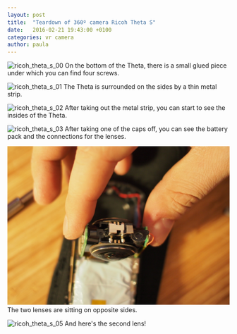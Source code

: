 ```yaml
---
layout: post
title:  "Teardown of 360º camera Ricoh Theta S"
date:   2016-02-21 19:43:00 +0100
categories: vr camera
author: paula
---
```




![ricoh_theta_s_00](/images/ricoh_theta_s_00.JPG)
On the bottom of the Theta, there is a small glued piece under which you can find four screws.  

![ricoh_theta_s_01](/images/ricoh_theta_s_01.JPG)
The Theta is surrounded on the sides by a thin metal strip.

![ricoh_theta_s_02](/images/ricoh_theta_s_02.JPG)
After taking out the metal strip, you can start to see the insides of the Theta.

![ricoh_theta_s_03](/images/ricoh_theta_s_03.JPG)
After taking one of the caps off, you can see the battery pack and the connections for the lenses.

![ricoh_theta_s_04](/images/ricoh_theta_s_04.JPG)
The two lenses are sitting on opposite sides.

![ricoh_theta_s_05](/images/ricoh_theta_s_05.JPG)
And here's the second lens!
